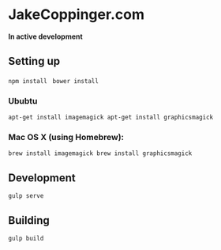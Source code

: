JakeCoppinger.com
=================

**In active development**

## Setting up

`npm install `
`bower install`

### Ububtu
`
apt-get install imagemagick
apt-get install graphicsmagick
`
### Mac OS X (using Homebrew):
`
brew install imagemagick
brew install graphicsmagick
`

## Development

`gulp serve
`

## Building

`
gulp build
`
